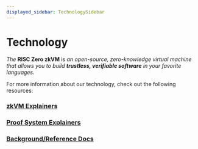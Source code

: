 ```yaml
---
displayed_sidebar: TechnologySidebar
---
```


# Technology

*The* **RISC Zero zkVM** is *an open-source, zero-knowledge virtual machine that allows you to build **trustless, verifiable software** in your favorite languages.* <br/>

For more information about our technology, check out the following resources: 

### [zkVM Explainers](explainers/zkvm/what_is_risc_zero.md)

### [Proof System Explainers](explainers/proof-system/what_is_a_receipt.md)

### [Background/Reference Docs](reference-docs/about-starks.md)